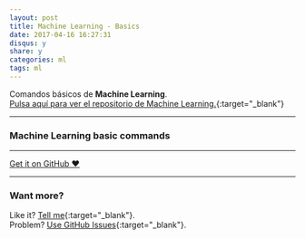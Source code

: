 ```yaml
---
layout: post
title: Machine Learning - Basics
date: 2017-04-16 16:27:31
disqus: y
share: y
categories: ml
tags: ml
---
```


Comandos básicos de **Machine Learning**.<br>
[Pulsa aquí para ver el repositorio de Machine Learning.](http://archive.ics.uci.edu/ml/){:target="_blank"}

---

### Machine Learning basic commands

---

<a href="https://github.com/mariope/apuntes" target="_blank" class="big-button gray">Get it on GitHub &hearts;</a>

---

### Want more?

Like it? [Tell me](http://twitter.com/mariodevelop){:target="_blank"}.<br/>
Problem? [Use GitHub Issues](https://github.com/mariope/apuntes/issues){:target="_blank"}.

